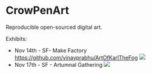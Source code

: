 # CrowPenArt
Reproducible open-sourced digital art. 


Exhibits:


- Nov 14th - SF- Make Factory https://github.com/vinayprabhu/ArtOfKarlTheFog
![](image.png)
- Nov 17th - SF - Artumnal Gathering
![](~/Larry_Harvey_QR/larry_QR.png)


